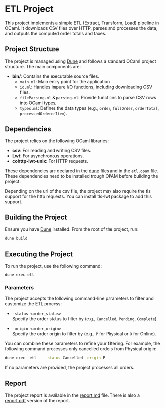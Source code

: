 # ETL Project

This project implements a simple ETL (Extract, Transform, Load) pipeline in OCaml. It downloads CSV files over HTTP, parses and processes the data, and outputs the computed order totals and taxes.

## Project Structure
The project is managed using [Dune](https://dune.build/) and follows a standard OCaml project structure. The main components are:

- **bin/**: Contains the executable source files.
  - `main.ml`: Main entry point for the application.
  - `io.ml`: Handles impure I/O functions, including downloading CSV files.
  - `fileParsing.ml` & `parsing.ml`: Provide functions to parse CSV rows into OCaml types.
  - `types.ml`: Defines the data types (e.g., `order`, `fullOrder`, `orderTotal`, `processedOrderedItem`).



## Dependencies

The project relies on the following OCaml libraries:
- **csv**: For reading and writing CSV files.
- **Lwt**: For asynchronous operations.
- **cohttp-lwt-unix**: For HTTP requests.

These dependencies are declared in the [dune](bin/dune) files and in the `etl.opam` file.
These dependencies need to be installed trough OPAM before building the project.

Depending on the url of the csv file, the project may also require the tls support for the http requests. You can install tls-lwt package to add this support.

## Building the Project

Ensure you have [Dune](https://dune.build/) installed. From the root of the project, run:

````sh
dune build
````

## Executing the Project
To run the project, use the following command:

```sh
dune exec etl
```

### Parameters

The project accepts the following command-line parameters to filter and customize the ETL process:

- `-status <order_status>`  
  Specify the order status to filter by (e.g., `Cancelled`, `Pending`, `Complete`).

- `-origin <order_origin>`  
  Specify the order origin to filter by (e.g., `P` for Physical or `O` for Online).

You can combine these parameters to refine your filtering. For example, the following command processes only cancelled orders from Physical origin:

```sh
dune exec  etl -- -status Cancelled -origin P
```

If no parameters are provided, the project processes all orders.


## Report 
The project report is available in the [report.md](report.md) file. There is also a [report.pdf](report.pdf) version of the report.
